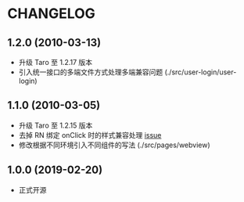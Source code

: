 # CHANGELOG

## 1.2.0 (2010-03-13)

* 升级 Taro 至 1.2.17 版本
* 引入统一接口的多端文件方式处理多端兼容问题 (./src/user-login/user-login)

## 1.1.0 (2010-03-05)

* 升级 Taro 至 1.2.15 版本
* 去掉 RN 绑定 onClick 时的样式兼容处理 [issue](https://github.com/NervJS/taro/issues/2205)
* 修改根据不同环境引入不同组件的写法 (./src/pages/webview)

## 1.0.0 (2019-02-20)

* 正式开源
